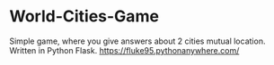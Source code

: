 # World-Cities-Game
Simple game, where you give answers about 2 cities mutual location. Written in Python Flask.
https://fluke95.pythonanywhere.com/
